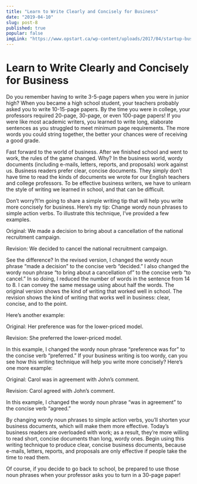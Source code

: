```yaml
---
title: "Learn to Write Clearly and Concisely for Business"
date: "2019-04-10"
slug: post-8
published: true
popular: false
imgLink: "https://www.opstart.ca/wp-content/uploads/2017/04/startup-business-model-1024x576.jpg"
---
```

<!-- markdownlint-disable MD033 -->

# Learn to Write Clearly and Concisely for Business
Do you remember having to write 3-5-page papers when you were in junior high? When you became a high school student, your teachers probably asked you to write 10-15-page papers. By the time you were in college, your professors required 20-page, 30-page, or even 100-page papers! If you were like most academic writers, you learned to write long, elaborate sentences as you struggled to meet minimum page requirements. The more words you could string together, the better your chances were of receiving a good grade.

Fast forward to the world of business. After we finished school and went to work, the rules of the game changed. Why? In the business world, wordy documents (including e-mails, letters, reports, and proposals) work against us. Business readers prefer clear, concise documents. They simply don’t have time to read the kinds of documents we wrote for our English teachers and college professors. To be effective business writers, we have to unlearn the style of writing we learned in school, and that can be difficult.

Don’t worry?I’m going to share a simple writing tip that will help you write more concisely for business. Here’s my tip: Change wordy noun phrases to simple action verbs. To illustrate this technique, I’ve provided a few examples.

Original: We made a decision to bring about a cancellation of the national recruitment campaign.

Revision: We decided to cancel the national recruitment campaign.

See the difference? In the revised version, I changed the wordy noun phrase “made a decision” to the concise verb “decided.” I also changed the wordy noun phrase “to bring about a cancellation of” to the concise verb “to cancel.” In so doing, I reduced the number of words in the sentence from 14 to 8. I can convey the same message using about half the words. The original version shows the kind of writing that worked well in school. The revision shows the kind of writing that works well in business: clear, concise, and to the point.

Here’s another example:

Original: Her preference was for the lower-priced model.

Revision: She preferred the lower-priced model.

In this example, I changed the wordy noun phrase “preference was for” to the concise verb “preferred.” If your business writing is too wordy, can you see how this writing technique will help you write more concisely? Here’s one more example:

Original: Carol was in agreement with John’s comment.

Revision: Carol agreed with John’s comment.

In this example, I changed the wordy noun phrase “was in agreement” to the concise verb “agreed.”

By changing wordy noun phrases to simple action verbs, you’ll shorten your business documents, which will make them more effective. Today’s business readers are overloaded with work; as a result, they’re more willing to read short, concise documents than long, wordy ones. Begin using this writing technique to produce clear, concise business documents, because e-mails, letters, reports, and proposals are only effective if people take the time to read them.

Of course, if you decide to go back to school, be prepared to use those noun phrases when your professor asks you to turn in a 30-page paper!